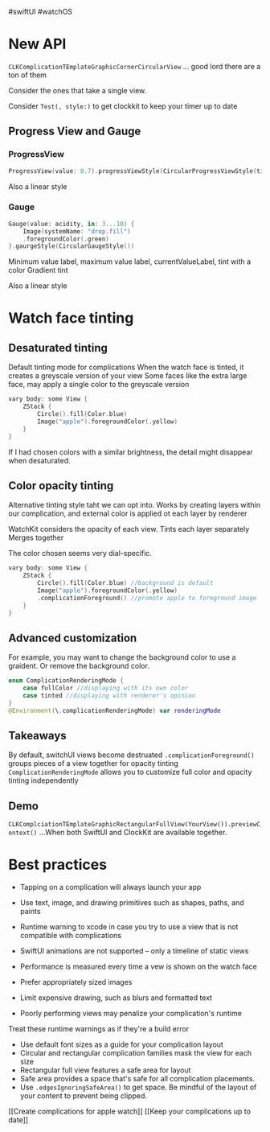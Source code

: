 #swiftUI #watchOS 

# New API
`CLKComplicationTEmplateGraphicCornerCircularView`
...
good lord there are a ton of them

Consider the ones that take a single view.

Consider `Test(, style:)` to get clockkit to keep your timer up to date

## Progress View and Gauge

### ProgressView
```swift
ProgressView(value: 0.7).progressViewStyle(CircularProgressViewStyle(tint: .red))
```

Also a linear style

### Gauge
```swift
Gauge(value: acidity, in: 3...10) {
	Image(systemName: "drop.fill")
	.foregroundColor(.green)
}.gaurgeStyle(CircularGaugeStyle())
```
Minimum value label, maximum value label, currentValueLabel, tint with a color
Gradient tint

Also a linear style

# Watch face tinting
## Desaturated tinting
Default tinting mode for complications
When the watch face is tinted, it creates a greyscale version of your view
Some faces like the extra large face, may apply a single color to the greyscale version

```swift
vary body: some View {
	ZStack {
		Circle().fill(Color.blue)
		Image("apple").foregroundColor(.yellow)
	}
}
```

If I had chosen colors with a similar brightness, the detail might disappear when desaturated.

## Color opacity tinting
Alternative tinting style taht we can opt into.  Works by creating layers within our complication, and external color is applied ot each layer by renderer

WatchKit considers the opacity of each view.
Tints each layer separately
Merges together

The color chosen seems very dial-specific.

```swift
vary body: some View {
	ZStack {
		Circle().fill(Color.blue) //background is default
		Image("apple").foregroundColor(.yellow)
		.complicationForeground() //promote apple to foreground image
	}
}
```
## Advanced customization
For example, you may want to change the background color to use a graident.  Or remove the background color.

```swift
enum ComplicationRenderingMode {
	case fullColor //displaying with its own color
	case tinted //displaying with renderer's opinion
}
@Environment(\.complicationRenderingMode) var renderingMode
```
## Takeaways
By default, switchUI views become destruated
`.complicationForeground()` groups pieces of a view together for opacity tinting
`ComplicationRenderingMode` allows you to customize full color and opacity tinting independently

## Demo
`CLKComplciationTEmplateGraphicRectangularFullView(YourView()).previewContext()`
...When both SwiftUI and ClockKit are available together.


# Best practices

* Tapping on a complication will always launch your app
* Use text, image, and drawing primitives such as shapes, paths, and paints
* Runtime warning to xcode in case you try to use a view that is not compatible with complications
* SwiftUI animations are not supported – only a timeline of static views

* Performance is measured every time a vew is shown on the watch face
* Prefer appropriately sized images
* Limit expensive drawing, such as blurs and formatted text
* Poorly performing views may penalize your complication's runtime

Treat these runtime warnings as if they're a build error

* Use default font sizes as a guide for your complication layout
* Circular and rectangular complication families mask the view for each size
* Rectangular full view features a safe area for layout
* Safe area provides a space that's safe for all complication placements.
* Use `.edgesIgnoringSafeArea()` to get space.  Be mindful of the layout of your content to prevent being clipped.

[[Create complications for apple watch]]
[[Keep your complications up to date]]
